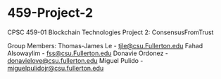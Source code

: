# 459-Project-2
CPSC 459-01 Blockchain Technologies Project 2: ConsensusFromTrust

Group Members: Thomas-James Le - tjle@csu.Fullerton.edu Fahad Alsowaylim - fss@csu.Fullerton.edu Donavie Ordonez - donavielove@csu.fullerton.edu Miguel Pulido - miguelpulidojr@csu.fullerton.edu
